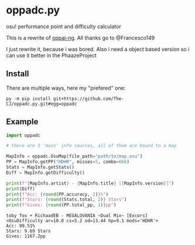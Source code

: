 # oppadc.py

osu! performance point and difficulty calculator

This is a rewrite of [oppai-ng](https://github.com/Francesco149/oppai-ng). All thanks go to @Francesco149

I just rewrite it, because i was bored. Also i need a object based version so i can use it better in the PhaazeProject

## Install

There are multiple ways, here my "prefered" one:

```
py -m pip install git+https://github.com/The-CJ/oppadc.py.git#egg=oppadc
```

## Example

```py
import oppadc

# there are 3 'main' info sources, all of them are bound to a map

MapInfo = oppadc.OsuMap(file_path="path/to/map.osu")
PP = MapInfo.getPP("HDHR", misses=5, combo=666)
Stats = MapInfo.getStats()
Diff = MapInfo.getDifficulty()

print(f"{MapInfo.artist} - {MapInfo.title} [{MapInfo.version}]")
print(Diff)
print(f"Acc: {round(PP.accuracy, 2)}%")
print(f"Stars: {round(Stats.total, 2)} Stars")
print(f"Gives: {round(PP.total_pp, 1)}pp")
```

```
toby fox + RichaadEB - MEGALOVANIA ~Dual Mix~ [Excors]
<OsuDifficulty ar=10.0 cs=5.2 od=13.44 hp=9.1 mods='HDHR'>
Acc: 99.51%
Stars: 9.69 Stars
Gives: 1167.2pp
```

